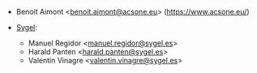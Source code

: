 - Benoit Aimont \<<benoit.aimont@acsone.eu>\> (<https://www.acsone.eu/>)

- [Sygel](https://sygel.es):  
  - Manuel Regidor \<<manuel.regidor@sygel.es>\>
  - Harald Panten \<<harald.panten@sygel.es>\>
  - Valentín Vinagre \<<valentin.vinagre@sygel.es>\>
